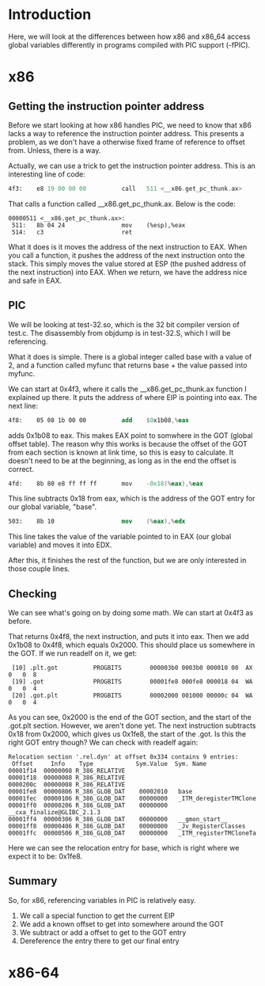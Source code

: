 # Introduction
Here, we will look at the differences between how x86 and x86_64 access global variables differently in programs compiled with PIC support (-fPIC).

# x86
## Getting the instruction pointer address
Before we start looking at how x86 handles PIC, we need to know that x86 lacks a way to reference the instruction pointer address. This presents a problem, as we don't have a otherwise fixed frame of reference to offset from. Unless, there is a way.

Actually, we can use a trick to get the instruction pointer address. This is an interesting line of code:
```nasm
4f3:	e8 19 00 00 00       	call   511 <__x86.get_pc_thunk.ax>
```

That calls a function called \_\_x86.get_pc_thunk.ax. Below is the code:
```
00000511 <__x86.get_pc_thunk.ax>:
 511:	8b 04 24             	mov    (%esp),%eax
 514:	c3                   	ret    
```
What it does is it moves the address of the next instruction to EAX. When you call a function, it pushes the address of the next instruction onto the stack. This simply moves the value stored at ESP (the pushed address of the next instruction) into EAX. When we return, we have the address nice and safe in EAX.

## PIC
We will be looking at test-32.so, which is the 32 bit compiler version of test.c. The disassembly from objdump is in test-32.S, which I will be referencing.

What it does is simple. There is a global integer called base with a value of 2, and a function called myfunc that returns base + the value passed into myfunc.

We can start at 0x4f3, where it calls the \_\_x86.get_pc_thunk.ax function I explained up there. It puts the address of where EIP is pointing into eax. The next line:

```nasm
4f8:	05 08 1b 00 00       	add    $0x1b08,%eax
```

adds 0x1b08 to eax. This makes EAX point to somwhere in the GOT (global offset table). The reason why this works is because the offset of the GOT from each section is known at link time, so this is easy to calculate. It doesn't need to be at the beginning, as long as in the end the offset is correct.

```nasm
4fd:	8b 80 e8 ff ff ff    	mov    -0x18(%eax),%eax
```

This line subtracts 0x18 from eax, which is the address of the GOT entry for our global variable, "base".

```nasm
503:	8b 10                	mov    (%eax),%edx
```

This line takes the value of the variable pointed to in EAX (our global variable) and moves it into EDX.

After this, it finishes the rest of the function, but we are only interested in those couple lines.

## Checking
We can see what's going on by doing some math. We can start at 0x4f3 as before.

That returns 0x4f8, the next instruction, and puts it into eax. Then we add 0x1b08 to 0x4f8, which equals 0x2000. This should place us somewhere in the GOT. If we run readelf on it, we get:
```
 [10] .plt.got          PROGBITS        000003b0 0003b0 000010 00  AX  0   0  8
 [19] .got              PROGBITS        00001fe8 000fe8 000018 04  WA  0   0  4
 [20] .got.plt          PROGBITS        00002000 001000 00000c 04  WA  0   0  4
```
As you can see, 0x2000 is the end of the GOT section, and the start of the .got.plt section. However, we aren't done yet. The next instruction subtracts 0x18 from 0x2000, which gives us 0x1fe8, the start of the .got. Is this the right GOT entry though? We can check with readelf again:
```
Relocation section '.rel.dyn' at offset 0x334 contains 9 entries:
 Offset     Info    Type            Sym.Value  Sym. Name
00001f14  00000008 R_386_RELATIVE   
00001f18  00000008 R_386_RELATIVE   
0000200c  00000008 R_386_RELATIVE   
00001fe8  00000806 R_386_GLOB_DAT    00002010   base
00001fec  00000106 R_386_GLOB_DAT    00000000   _ITM_deregisterTMClone
00001ff0  00000206 R_386_GLOB_DAT    00000000   __cxa_finalize@GLIBC_2.1.3
00001ff4  00000306 R_386_GLOB_DAT    00000000   __gmon_start__
00001ff8  00000406 R_386_GLOB_DAT    00000000   _Jv_RegisterClasses
00001ffc  00000506 R_386_GLOB_DAT    00000000   _ITM_registerTMCloneTa
```

Here we can see the relocation entry for base, which is right where we expect it to be: 0x1fe8.

## Summary
So, for x86, referencing variables in PIC is relatively easy.
1. We call a special function to get the current EIP
2. We add a known offset to get into somewhere around the GOT
3. We subtract or add a offset to get to the GOT entry
4. Dereference the entry there to get our final entry

# x86-64
